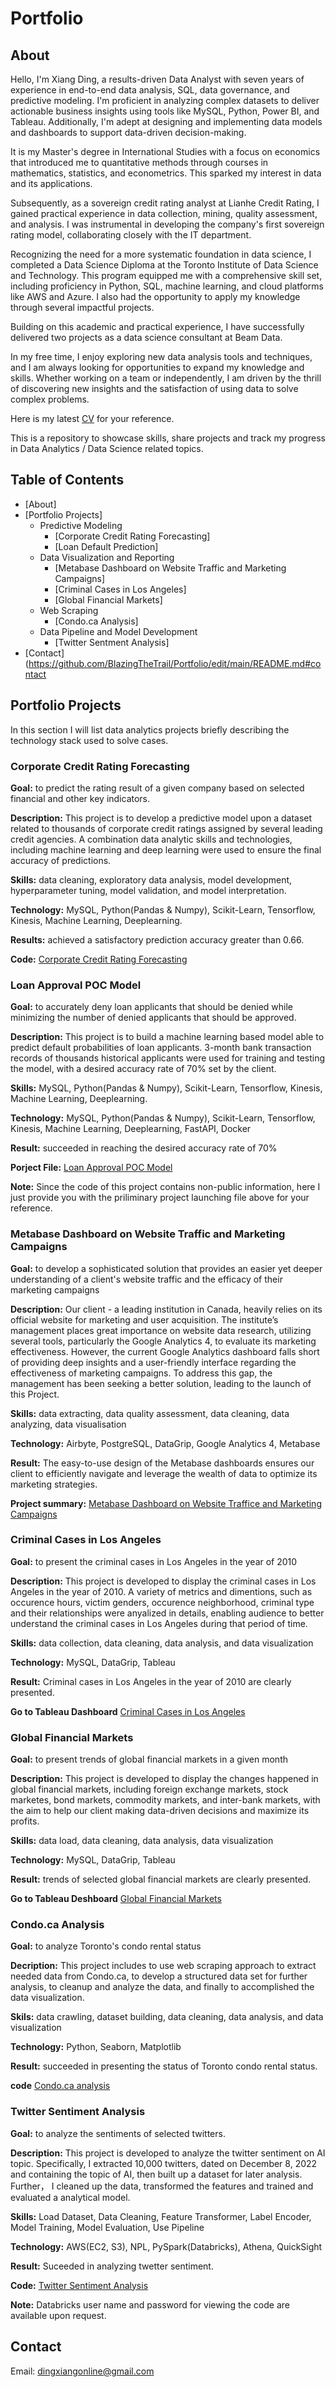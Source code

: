 # Portfolio
## About
Hello, I'm Xiang Ding, a results-driven Data Analyst with seven years of experience in end-to-end data analysis, SQL, data governance, and predictive modeling. I'm proficient in analyzing complex datasets to deliver actionable business insights using tools like MySQL, Python, Power BI, and Tableau. Additionally, I'm adept at designing and implementing data models and dashboards to support data-driven decision-making.

It is my Master's degree in International Studies with a focus on economics that introduced me to quantitative methods through courses in mathematics, statistics, and econometrics. This sparked my interest in data and its applications.
 
Subsequently, as a sovereign credit rating analyst at Lianhe Credit Rating, I gained practical experience in data collection, mining, quality assessment, and analysis. I was instrumental in developing the company's first sovereign rating model, collaborating closely with the IT department.
 
Recognizing the need for a more systematic foundation in data science, I completed a Data Science Diploma at the Toronto Institute of Data Science and Technology. This program equipped me with a comprehensive skill set, including proficiency in Python, SQL, machine learning, and cloud platforms like AWS and Azure. I also had the opportunity to apply my knowledge through several impactful projects.
 
Building on this academic and practical experience, I have successfully delivered two projects as a data science consultant at Beam Data.

In my free time, I enjoy exploring new data analysis tools and techniques, and I am always looking for opportunities to expand my knowledge and skills. Whether working on a team or independently, I am driven by the thrill of discovering new insights and the satisfaction of using data to solve complex problems.

Here is my latest [CV](https://docs.google.com/document/d/1fzozA5KAxOIedaaAhJWrXJ-ttko0JFmZ1uIQrm98L5Y/edit?tab=t.0) for your reference.

This is a repository to showcase skills, share projects and track my progress in Data Analytics / Data Science related topics.

## Table of Contents

* [About]
* [Portfolio Projects]
  - Predictive Modeling
    - [Corporate Credit Rating Forecasting]
    - [Loan Default Prediction]
  - Data Visualization and Reporting
    - [Metabase Dashboard on Website Traffic and Marketing Campaigns]
    - [Criminal Cases in Los Angeles]
    - [Global Financial Markets]
  - Web Scraping
    - [Condo.ca Analysis]
  - Data Pipeline and Model Development
    - [Twitter Sentment Analysis]
 * [Contact](https://github.com/BlazingTheTrail/Portfolio/edit/main/README.md#contact
  
## Portfolio Projects
In this section I will list data analytics projects briefly describing the technology stack used to solve cases.

### Corporate Credit Rating Forecasting
**Goal:** to predict the rating result of a given company based on selected financial and other key indicators.

**Description:** This project is to develop a predictive model upon a dataset related to thousands of corporate credit ratings assigned by several leading credit agencies. A combination data analytic skills and technologies, including machine learning and deep learning were used to ensure the final accuracy of predictions.  

**Skills:** data cleaning, exploratory data analysis, model development, hyperparameter tuning, model validation, and model interpretation.

**Technology:** MySQL, Python(Pandas & Numpy), Scikit-Learn, Tensorflow, Kinesis, Machine Learning, Deeplearning.

**Results:** achieved a satisfactory prediction accuracy greater than 0.66.

**Code:** [Corporate Credit Rating Forecasting](https://github.com/BlazingTheTrail/Projects/blob/main/Corporate_Credit_Rating_Forecast.ipynb)
  
### Loan Approval POC Model
**Goal:** to accurately deny loan applicants that should be denied while minimizing the number of denied applicants that should be approved.

**Description:** This project is to build a machine learning based model able to predict default probabilities of loan applicants. 3-month bank transaction records of thousands historical applicants were used for training and testing the model, with a desired accuracy rate of 70% set by the client.

**Skills:** MySQL, Python(Pandas & Numpy), Scikit-Learn, Tensorflow, Kinesis, Machine Learning, Deeplearning.

**Technology:** MySQL, Python(Pandas & Numpy), Scikit-Learn, Tensorflow, Kinesis, Machine Learning, Deeplearning, FastAPI, Docker

**Result:** succeeded in reaching the desired accuracy rate of 70%

**Porject File:** [Loan Approval POC Model](https://www.notion.so/Loan-Approval-POC-Model-051e5375ef654ca7a838a7067b7fe1ae?pvs=4)

**Note:** Since the code of this project contains non-public information, here I just provide you with the priliminary project launching file above for your reference.

### Metabase Dashboard on Website Traffic and Marketing Campaigns
**Goal:** to develop a sophisticated solution that provides an easier yet deeper understanding of a client's website traffic and the efficacy of their marketing campaigns

**Description:** Our client - a leading institution in Canada, heavily relies on its official website for marketing and user acquisition. The institute’s management places great importance on website data research, utilizing several tools, particularly the Google Analytics 4, to evaluate its marketing effectiveness. However, the current Google Analytics dashboard falls short of providing deep insights and a user-friendly interface regarding the effectiveness of marketing campaigns. To address this gap, the management has been seeking a better solution, leading to the launch of this Project.

**Skills:** data extracting, data quality assessment, data cleaning, data analyzing, data visualisation

**Technology:** Airbyte, PostgreSQL, DataGrip, Google Analytics 4, Metabase

**Result:** The easy-to-use design of the Metabase dashboards ensures our client to efficiently navigate and leverage the wealth of data to optimize its marketing strategies.

**Project summary:** [Metabase Dashboard on Website Traffice and Marketing Campaigns](https://www.notion.so/Visualization-Project-Summary-64ff7b58c9bd482f97d58597fe3c2b29)

### Criminal Cases in Los Angeles
**Goal:** to present the criminal cases in Los Angeles in the year of 2010

**Description:** This project is developed to display the criminal cases in Los Angeles in the year of 2010. A variety of metrics and dimentions, such as occurence hours, victim genders, occurence neighborhood, criminal type and their relationships were anyalized in details, enabling audience to better understand the criminal cases in Los Angeles during that period of time.

**Skills:** data collection, data cleaning, data analysis, and data visualization

**Technology:** MySQL, DataGrip, Tableau

**Result:** Criminal cases in Los Angeles in the year of 2010 are clearly presented.

**Go to Tableau Dashboard** [Criminal Cases in Los Angeles](https://public.tableau.com/views/Crime2010LA/DashboardCrimeinLosAngeles?:language=en-US&:sid=&:display_count=n&:origin=viz_share_link)

### Global Financial Markets
**Goal:** to present trends of global financial markets in a given month

**Description:** This project is developed to display the changes happened in global financial markets, including foreign exchange markets, stock marketes, bond markets, commodity markets, and inter-bank markets, with the aim to help our client making data-driven decisions and maximize its profits.

**Skills:** data load, data cleaning, data analysis, data visualization

**Technology:** MySQL, DataGrip, Tableau

**Result:** trends of selected global financial markets are clearly presented.

**Go to Tableau Deshboard** [Global Financial Markets](https://public.tableau.com/app/profile/xiang.ding/viz/GlobalFinancialMarkets/DashboardforGlobalFinancialMarket)

### Condo.ca Analysis
**Goal:** to analyze Toronto's condo rental status

**Decription:** This project includes to use web scraping approach to extract needed data from Condo.ca, to develop a structured data set for further analysis, to cleanup and analyze the data, and finally to accomplished the data visualization.

**Skils:** data crawling, dataset building, data cleaning, data analysis, and data visualization

**Technology:** Python, Seaborn, Matplotlib

**Result:** succeeded in presenting the status of Toronto condo rental status.

**code** [Condo.ca analysis](https://github.com/BlazingTheTrail/Projects/blob/main/WebScraping_Project_Condos_Final_%20(2).ipynb)

### Twitter Sentiment Analysis
**Goal:** to analyze the sentiments of selected twitters.

**Description:** This project is developed to analyze the twitter sentiment on AI topic. Specifically, I extracted 10,000 twitters, dated on December 8, 2022 and containing the topic of AI, then built up a dataset for later analysis. Further， I cleaned up the data, transformed the features and trained and evaluated a analytical model. 

**Skills:** Load Dataset, Data Cleaning, Feature Transformer, Label Encoder, Model Training, Model Evaluation, Use Pipeline

**Technology:** AWS(EC2, S3), NPL, PySpark(Databricks), Athena, QuickSight

**Result:** Suceeded in analyzing twetter sentiment.

**Code:** [Twitter Sentiment Analysis](https://community.cloud.databricks.com/?o=631023994280248#notebook/373927016902082/command/373927016902083)

**Note:** Databricks user name and password for viewing the code are available upon request.


## Contact
Email: [dingxiangonline@gmail.com](mailto:dingxiangonline@gmail.com)

